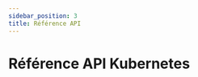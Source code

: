 ```yaml
---
sidebar_position: 3
title: Référence API
---
```


# Référence API Kubernetes

<!-- TODO: Contenu à rédiger --> 